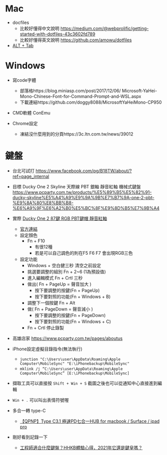 # Mac
- docfiles
    - 比較好懂得中文說明 https://medium.com/@webprolific/getting-started-with-dotfiles-43c3602fd789
    - 比較好懂得英文說明 https://github.com/amowu/dotfiles
- [ALT + Tab](https://alt-tab-macos.netlify.app/)

# Windows
- 寫code字體  
    - 部落格https://blog.miniasp.com/post/2017/12/06/  Microsoft-YaHei-Mono-Chinese-Font-for-Command-Prompt-and-WSL.aspx  
    - 下載連結https://github.com/doggy8088/MicrosoftYaHeiMono-CP950  
  
- CMD軟體 ConEmu   


- Chrome設定
    - 凍結沒什麼用到的分頁https://3c.ltn.com.tw/news/39012



# 鍵盤
- 台北可試打  https://www.facebook.com/pg/B18TW/about/?ref=page_internal

- 目標  Ducky One 2 Skyline 天際線 PBT 銀軸 靜音紅軸 機械式鍵盤
https://www.pcparty.com.tw/products/%E5%89%B5%E5%82%91-ducky-skyline%E5%A4%A9%E9%9A%9B%E7%B7%9A-one-2-pbt-%E9%8A%80%E8%BB%B8-%E6%A9%9F%E6%A2%B0%E5%BC%8F%E9%8D%B5%E7%9B%A4
- 實際 [Ducky One 2 87鍵 RGB PBT鍵帽 靜音紅軸](https://www.pcparty.com.tw/products/創傑-ducky-one-2-87鍵-rgb-pbt鍵帽-銀軸-靜音紅軸-線性白軸)
    - [官方連結](https://www.duckychannel.com.tw/tw/Ducky-One2-RGB-TKL)
    - 設定顏色
        - Fn + F10
            - 有很12種
            - 若是可以自己調色的則在F5 F6 F7 會出現RGB三色
    - 設定功能
        - Windows + 空白健三秒 清空之前設定
        - 挑選要調整的組別 Fn + 2~6 (1為預設值)
        - 進入編輯模式 Fn + Crtl 三秒
        - 做出( Fn + PageUp = 聲音加大 )
            - 按下要調整的按鍵(Fn + PageUp)
            - 按下要對照的功能(Fn + Windows + B)
        - 調整下一個按鍵 Fn + Alt
        - 做( Fn + PageDown = 聲音減小 )
            - 按下要調整的按鍵(Fn + PageDown)
            - 按下要對照的功能(Fn + Windows + C)
        - Fn + Crtl 停止錄製
- 高雄店家  https://www.pcparty.com.tw/pages/aboutus

- iPhone設定虛擬目錄指令(無法執行)
    - `junction "C:\Users\user\AppData\Roaming\Apple Computer\MobileSync" "E:\iPhonebackup\MobileSync"`
    - `mklink /j “C:\Users\user\AppData\Roaming\Apple Computer\MobileSync” [E:\iPhonebackup\MobileSync]`

- 擷取工具可以直接按 `Shift + Win + S` 截圖之後也可以從通知中心直接進到編輯
- `Win + .` 可以叫出表情符號喔

- 多合一轉 type-C
    - [【QPNP】Type C3.1 極速PD七合一HUB for macbook / Surface / ipad pro](https://24h.pchome.com.tw/prod/DCADJ5-A900A2QVT)

- 剛好看到記錄一下
    - [工程師適合什麼鍵盤？HHKB體驗心得，2021年它還是鍵皇嗎？](https://medium.com/mr-efacani-teatime/%E5%B7%A5%E7%A8%8B%E5%B8%AB%E9%81%A9%E5%90%88%E4%BB%80%E9%BA%BC%E9%8D%B5%E7%9B%A4-hhkb%E9%AB%94%E9%A9%97%E5%BF%83%E5%BE%97-2021%E5%B9%B4%E5%AE%83%E9%82%84%E6%98%AF%E9%8D%B5%E7%9A%87%E5%97%8E-d3a4ef7969a3)